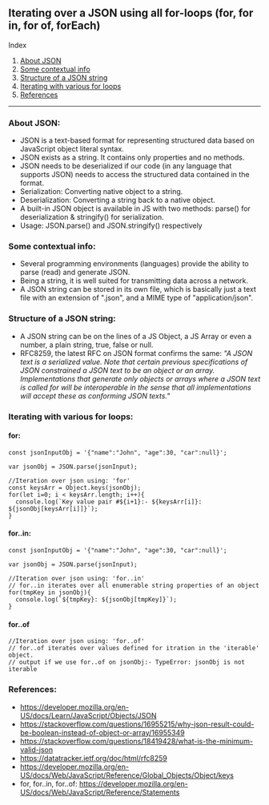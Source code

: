 ## Iterating over a JSON using all for-loops (for, for in, for of, forEach)

Index
1. [About JSON](#About-JSON)
2. [Some contextual info](#Some-contextual-info)
3. [Structure of a JSON string](#Structure-of-a-JSON-string)
4. [Iterating with various for loops](#Iterating-with-various-for-loops)
5. [References](#References)
---

### About JSON:
* JSON is a text-based format for representing structured data based on JavaScript object literal syntax.
* JSON exists as a string. It contains only properties and no methods.
* JSON needs to be deserialized if our code (in any language that supports JSON) needs to access the structured data contained in the format.
* Serialization: Converting native object to a string.
* Deserialization: Converting a string back to a native object.
* A built-in JSON object is available in JS with two methods: parse() for deserialization & stringify() for serialization.
* Usage: JSON.parse() and JSON.stringify() respectively


### Some contextual info:
* Several programming environments (languages) provide the ability to parse (read) and generate JSON. 
* Being a string, it is well suited for transmitting data across a network. 
* A JSON string can be stored in its own file, which is basically just a text file with an extension of ".json", and a MIME type of "application/json".


### Structure of a JSON string:
* A JSON string can be on the lines of a JS Object, a JS Array or even a number, a plain string, true, false or null.
* RFC8259, the latest RFC on JSON format confirms the same: *"A JSON text is a serialized value. Note that certain previous specifications of JSON constrained a JSON text to be an object or an array. Implementations that generate only objects or arrays where a JSON text is called for will be interoperable in the sense that all implementations will accept these as conforming JSON texts."*

### Iterating with various for loops:
#### for:
```
const jsonInputObj = '{"name":"John", "age":30, "car":null}';

var jsonObj = JSON.parse(jsonInput);

//Iteration over json using: 'for'
const keysArr = Object.keys(jsonObj);
for(let i=0; i < keysArr.length; i++){
  console.log(`Key value pair #${i+1}:- ${keysArr[i]}: ${jsonObj[keysArr[i]]}`);
}
```

#### for..in:
```
const jsonInputObj = '{"name":"John", "age":30, "car":null}';

var jsonObj = JSON.parse(jsonInput);

//Iteration over json using: 'for..in'
// for..in iterates over all enumerable string properties of an object
for(tmpKey in jsonObj){
  console.log(`${tmpKey}: ${jsonObj[tmpKey]}`);
}
```

#### for..of
```
//Iteration over json using: 'for..of'
// for..of iterates over values defined for itration in the 'iterable' object.
// output if we use for..of on jsonObj:- TypeError: jsonObj is not iterable
```







### References:
* https://developer.mozilla.org/en-US/docs/Learn/JavaScript/Objects/JSON
* https://stackoverflow.com/questions/16955215/why-json-result-could-be-boolean-instead-of-object-or-array/16955349
* https://stackoverflow.com/questions/18419428/what-is-the-minimum-valid-json
* https://datatracker.ietf.org/doc/html/rfc8259
* https://developer.mozilla.org/en-US/docs/Web/JavaScript/Reference/Global_Objects/Object/keys
* for, for..in, for..of: https://developer.mozilla.org/en-US/docs/Web/JavaScript/Reference/Statements
